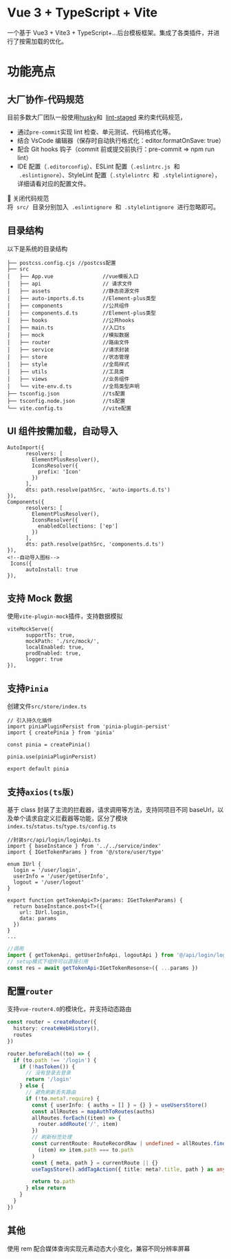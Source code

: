 # Vue 3 + TypeScript + Vite

一个基于 Vue3 + Vite3 + TypeScript+...后台模板框架。集成了各类插件，并进行了按需加载的优化。

# 功能亮点

## 大厂协作-代码规范

目前多数大厂团队一般使用[husky](https://github.com/typicode/husky)和  [lint-staged](https://github.com/okonet/lint-staged) 来约束代码规范，

- 通过`pre-commit`实现 lint 检查、单元测试、代码格式化等。
- 结合 VsCode 编辑器（保存时自动执行格式化：editor.formatOnSave: true）
- 配合 Git hooks 钩子（commit 前或提交前执行：pre-commit => npm run lint）
- IDE 配置（`.editorconfig`）、ESLint 配置（`.eslintrc.js`  和  `.eslintignore`）、StyleLint 配置（`.stylelintrc`  和  `.stylelintignore`），详细请看对应的配置文件。

🔌 关闭代码规范  
将  `src/`  目录分别加入  `.eslintignore`  和  `.stylelintignore`  进行忽略即可。

## 目录结构

以下是系统的目录结构

```
├── postcss.config.cjs //postcss配置
├── src
│   ├── App.vue                //vue模板入口
│   ├── api                    // 请求文件
│   ├── assets                 //静态资源文件
│   ├── auto-imports.d.ts      //Element-plus类型
│   ├── components             //公共组件
│   ├── components.d.ts        //Element-plus类型
│   ├── hooks                  //公共hooks
│   ├── main.ts                //入口ts
│   ├── mock                   //模拟数据
│   ├── router                 //路由文件
│   ├── service                //请求封装
│   ├── store                  //状态管理
│   ├── style                  //全局样式
│   ├── utils                  //工具类
│   ├── views                  //业务组件
│   └── vite-env.d.ts          //全局类型声明
├── tsconfig.json              //ts配置
├── tsconfig.node.json         //ts配置
└── vite.config.ts             //vite配置
```

## UI 组件按需加载，自动导入

```
AutoImport({
      resolvers: [
        ElementPlusResolver(),
        IconsResolver({
          prefix: 'Icon'
        })
      ],
      dts: path.resolve(pathSrc, 'auto-imports.d.ts')
}),
Components({
      resolvers: [
        ElementPlusResolver(),
        IconsResolver({
          enabledCollections: ['ep']
        })
      ],
      dts: path.resolve(pathSrc, 'components.d.ts')
}),
<!--自动导入图标-->
 Icons({
      autoInstall: true
}),
```

## 支持 Mock 数据

使用`vite-plugin-mock`插件，支持数据模拟

```
viteMockServe({
      supportTs: true,
      mockPath: './src/mock/',
      localEnabled: true,
      prodEnabled: true,
      logger: true
}),
```

## 支持`Pinia`

创建文件`src/store/index.ts`

```
// 引入持久化插件
import piniaPluginPersist from 'pinia-plugin-persist'
import { createPinia } from 'pinia'

const pinia = createPinia()

pinia.use(piniaPluginPersist)

export default pinia
```

## 支持`axios(ts版)`

基于 class 封装了主流的拦截器，请求调用等方法，支持同项目不同 baseUrl，以及单个请求自定义拦截器等功能，区分了模块`index.ts`/`status.ts`/`type.ts/config.ts`

```
//封装src/api/login/loginApi.ts
import { baseInstance } from '../../service/index'
import { IGetTokenParams } from '@/store/user/type'

enum IUrl {
  login = '/user/login',
  userInfo = '/user/getUserInfo',
  logout = '/user/logout'
}

export function getTokenApi<T>(params: IGetTokenParams) {
  return baseInstance.post<T>({
    url: IUrl.login,
    data: params
  })
}
...
```

```typescript
//调用
import { getTokenApi, getUserInfoApi, logoutApi } from '@/api/login/loginApi'
// setup模式下组件可以直接引用
const res = await getTokenApi<IGetTokenResonse>({ ...params })
```

## 配置`router`

支持`vue-router4.0`的模块化，并支持动态路由

```typescript
const router = createRouter({
  history: createWebHistory(),
  routes
})

router.beforeEach((to) => {
  if (to.path !== '/login') {
    if (!hasToken()) {
      // 没有登录去登录
      return '/login'
    } else {
      // 避免刷新丢失路由
      if (!to.meta?.require) {
        const { userInfo: { auths = [] } = {} } = useUsersStore()
        const allRoutes = mapAuthToRoutes(auths)
        allRoutes.forEach((item) => {
          router.addRoute('/', item)
        })
        // 刷新标签处理
        const currentRoute: RouteRecordRaw | undefined = allRoutes.find(
          (item) => item.path === to.path
        )
        const { meta, path } = currentRoute || {}
        useTagsStore().addTagAction({ title: meta?.title, path } as any)

        return to.path
      } else return
    }
  }
})
```

## 其他

使用 rem 配合媒体查询实现元素动态大小变化，兼容不同分辨率屏幕
